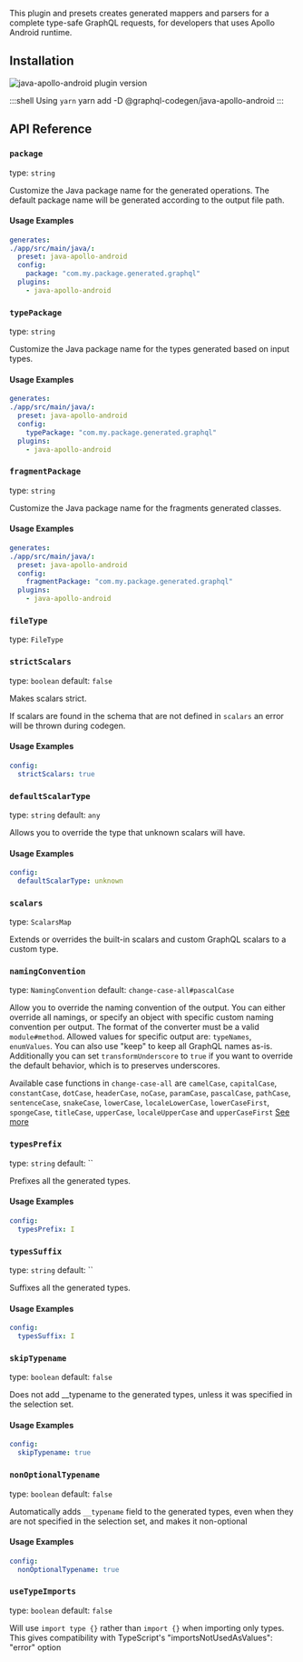 This plugin and presets creates generated mappers and parsers for a complete type-safe GraphQL requests, for developers that uses Apollo Android runtime.

## Installation



<img alt="java-apollo-android plugin version" src="https://img.shields.io/npm/v/@graphql-codegen/java-apollo-android?color=%23e15799&label=plugin&nbsp;version&style=for-the-badge"/>


    
:::shell Using `yarn`
    yarn add -D @graphql-codegen/java-apollo-android
:::

## API Reference

### `package`

type: `string`

Customize the Java package name for the generated operations. The default package name will be generated according to the output file path.

#### Usage Examples

```yml
generates:
./app/src/main/java/:
  preset: java-apollo-android
  config:
    package: "com.my.package.generated.graphql"
  plugins:
    - java-apollo-android
```

### `typePackage`

type: `string`

Customize the Java package name for the types generated based on input types.

#### Usage Examples

```yml
generates:
./app/src/main/java/:
  preset: java-apollo-android
  config:
    typePackage: "com.my.package.generated.graphql"
  plugins:
    - java-apollo-android
```

### `fragmentPackage`

type: `string`

Customize the Java package name for the fragments generated classes.

#### Usage Examples

```yml
generates:
./app/src/main/java/:
  preset: java-apollo-android
  config:
    fragmentPackage: "com.my.package.generated.graphql"
  plugins:
    - java-apollo-android
```

### `fileType`

type: `FileType`



### `strictScalars`

type: `boolean`
default: `false`

Makes scalars strict.

If scalars are found in the schema that are not defined in `scalars`
an error will be thrown during codegen.

#### Usage Examples

```yml
config:
  strictScalars: true
```

### `defaultScalarType`

type: `string`
default: `any`

Allows you to override the type that unknown scalars will have.

#### Usage Examples

```yml
config:
  defaultScalarType: unknown
```

### `scalars`

type: `ScalarsMap`

Extends or overrides the built-in scalars and custom GraphQL scalars to a custom type.


### `namingConvention`

type: `NamingConvention`
default: `change-case-all#pascalCase`

Allow you to override the naming convention of the output.
You can either override all namings, or specify an object with specific custom naming convention per output.
The format of the converter must be a valid `module#method`.
Allowed values for specific output are: `typeNames`, `enumValues`.
You can also use "keep" to keep all GraphQL names as-is.
Additionally you can set `transformUnderscore` to `true` if you want to override the default behavior,
which is to preserves underscores.

Available case functions in `change-case-all` are `camelCase`, `capitalCase`, `constantCase`, `dotCase`, `headerCase`, `noCase`, `paramCase`, `pascalCase`, `pathCase`, `sentenceCase`, `snakeCase`, `lowerCase`, `localeLowerCase`, `lowerCaseFirst`, `spongeCase`, `titleCase`, `upperCase`, `localeUpperCase` and `upperCaseFirst`
[See more](https://github.com/btxtiger/change-case-all)


### `typesPrefix`

type: `string`
default: ``

Prefixes all the generated types.

#### Usage Examples

```yml
config:
  typesPrefix: I
```

### `typesSuffix`

type: `string`
default: ``

Suffixes all the generated types.

#### Usage Examples

```yml
config:
  typesSuffix: I
```

### `skipTypename`

type: `boolean`
default: `false`

Does not add __typename to the generated types, unless it was specified in the selection set.

#### Usage Examples

```yml
config:
  skipTypename: true
```

### `nonOptionalTypename`

type: `boolean`
default: `false`

Automatically adds `__typename` field to the generated types, even when they are not specified
in the selection set, and makes it non-optional

#### Usage Examples

```yml
config:
  nonOptionalTypename: true
```

### `useTypeImports`

type: `boolean`
default: `false`

Will use `import type {}` rather than `import {}` when importing only types. This gives
compatibility with TypeScript's "importsNotUsedAsValues": "error" option
